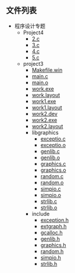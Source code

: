 

## 文件列表

- 程序设计专题
    - Project4
        - [2.c](https://github.com/QSCTech/zju-icicles/raw/master/程序设计专题/Project4/2.c)
        - [3.c](https://github.com/QSCTech/zju-icicles/raw/master/程序设计专题/Project4/3.c)
        - [4.c](https://github.com/QSCTech/zju-icicles/raw/master/程序设计专题/Project4/4.c)
        - [5.c](https://github.com/QSCTech/zju-icicles/raw/master/程序设计专题/Project4/5.c)
    - project3
        - [Makefile.win](https://github.com/QSCTech/zju-icicles/raw/master/程序设计专题/project3/Makefile.win)
        - [main.c](https://github.com/QSCTech/zju-icicles/raw/master/程序设计专题/project3/main.c)
        - [main.o](https://github.com/QSCTech/zju-icicles/raw/master/程序设计专题/project3/main.o)
        - [work.exe](https://github.com/QSCTech/zju-icicles/raw/master/程序设计专题/project3/work.exe)
        - [work.layout](https://github.com/QSCTech/zju-icicles/raw/master/程序设计专题/project3/work.layout)
        - [work1.exe](https://github.com/QSCTech/zju-icicles/raw/master/程序设计专题/project3/work1.exe)
        - [work1.layout](https://github.com/QSCTech/zju-icicles/raw/master/程序设计专题/project3/work1.layout)
        - [work2.dev](https://github.com/QSCTech/zju-icicles/raw/master/程序设计专题/project3/work2.dev)
        - [work2.exe](https://github.com/QSCTech/zju-icicles/raw/master/程序设计专题/project3/work2.exe)
        - [work2.layout](https://github.com/QSCTech/zju-icicles/raw/master/程序设计专题/project3/work2.layout)
        - libgraphics
            - [exceptio.c](https://github.com/QSCTech/zju-icicles/raw/master/程序设计专题/project3/libgraphics/exceptio.c)
            - [exceptio.o](https://github.com/QSCTech/zju-icicles/raw/master/程序设计专题/project3/libgraphics/exceptio.o)
            - [genlib.c](https://github.com/QSCTech/zju-icicles/raw/master/程序设计专题/project3/libgraphics/genlib.c)
            - [genlib.o](https://github.com/QSCTech/zju-icicles/raw/master/程序设计专题/project3/libgraphics/genlib.o)
            - [graphics.c](https://github.com/QSCTech/zju-icicles/raw/master/程序设计专题/project3/libgraphics/graphics.c)
            - [graphics.o](https://github.com/QSCTech/zju-icicles/raw/master/程序设计专题/project3/libgraphics/graphics.o)
            - [random.c](https://github.com/QSCTech/zju-icicles/raw/master/程序设计专题/project3/libgraphics/random.c)
            - [random.o](https://github.com/QSCTech/zju-icicles/raw/master/程序设计专题/project3/libgraphics/random.o)
            - [simpio.c](https://github.com/QSCTech/zju-icicles/raw/master/程序设计专题/project3/libgraphics/simpio.c)
            - [simpio.o](https://github.com/QSCTech/zju-icicles/raw/master/程序设计专题/project3/libgraphics/simpio.o)
            - [strlib.c](https://github.com/QSCTech/zju-icicles/raw/master/程序设计专题/project3/libgraphics/strlib.c)
            - [strlib.o](https://github.com/QSCTech/zju-icicles/raw/master/程序设计专题/project3/libgraphics/strlib.o)
        - include
            - [exception.h](https://github.com/QSCTech/zju-icicles/raw/master/程序设计专题/project3/include/exception.h)
            - [extgraph.h](https://github.com/QSCTech/zju-icicles/raw/master/程序设计专题/project3/include/extgraph.h)
            - [gcalloc.h](https://github.com/QSCTech/zju-icicles/raw/master/程序设计专题/project3/include/gcalloc.h)
            - [genlib.h](https://github.com/QSCTech/zju-icicles/raw/master/程序设计专题/project3/include/genlib.h)
            - [graphics.h](https://github.com/QSCTech/zju-icicles/raw/master/程序设计专题/project3/include/graphics.h)
            - [random.h](https://github.com/QSCTech/zju-icicles/raw/master/程序设计专题/project3/include/random.h)
            - [simpio.h](https://github.com/QSCTech/zju-icicles/raw/master/程序设计专题/project3/include/simpio.h)
            - [strlib.h](https://github.com/QSCTech/zju-icicles/raw/master/程序设计专题/project3/include/strlib.h)
